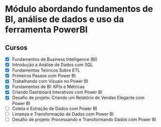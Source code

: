 # Módulo abordando fundamentos de BI, análise de dados e uso da ferramenta PowerBI
## Cursos  
- [x] Fundamentos de Business Intelligence (BI)
- [x] Introdução a Análise de Dados com SQL
- [x] Fundamentos Teóricos Sobre ETL
- [x] Primeiros Passos com Power BI
- [x] Trabalhando com Visuais no Power BI
- [x] Fundamentos de BI: KPIs e Métricas
- [x] Criando Dashboard Interativos com Power BI
- [x] Desafio de projeto: Criando um Relatório de Vendas Elegante com Power BI
- [ ] Coleta e Extração de Dados com Power BI
- [ ] Limpeza e Transformação de Dados com Power BI
- [ ] Desafio de projeto: Processando e Transformando Dados com Power BI
